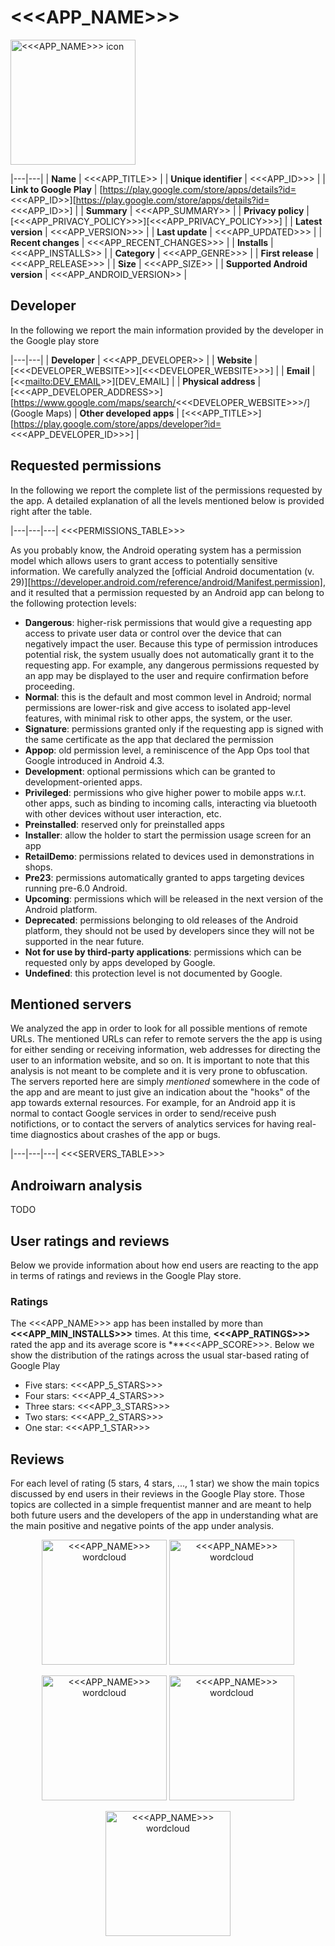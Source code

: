 # <<<APP_NAME>>>

<img src="resources/<<<APP_ID>>><<<SEPARATOR>>><<<APP_VERSION>>>/icon.png" alt="<<<APP_NAME>>> icon" width="200"/>

|---|---|
| **Name**  | <<<APP_TITLE>> |
| **Unique identifier** | <<<APP_ID>>> |
| **Link to Google Play** | [https://play.google.com/store/apps/details?id=<<<APP_ID>>][https://play.google.com/store/apps/details?id=<<<APP_ID>>] |
| **Summary**  | <<<APP_SUMMARY>> |
| **Privacy policy** | [<<<APP_PRIVACY_POLICY>>>][<<<APP_PRIVACY_POLICY>>>] |
| **Latest version** | <<<APP_VERSION>>> |
| **Last update** | <<<APP_UPDATED>>> |
| **Recent changes** | <<<APP_RECENT_CHANGES>>> |
| **Installs**  | <<<APP_INSTALLS>> |
| **Category** | <<<APP_GENRE>>> |
| **First release** | <<<APP_RELEASE>>> |
| **Size**  | <<<APP_SIZE>> |
| **Supported Android version**  | <<<APP_ANDROID_VERSION>> |

## Developer

In the following we report the main information provided by the developer in the Google play store

|---|---|
| **Developer**  | <<<APP_DEVELOPER>> |
| **Website**  | [<<<DEVELOPER_WEBSITE>>][<<<DEVELOPER_WEBSITE>>>] |
| **Email** | [<<<mailto:DEV_EMAIL>>>][DEV_EMAIL] |
| **Physical address**  | [<<<APP_DEVELOPER_ADDRESS>>][https://www.google.com/maps/search/<<<DEVELOPER_WEBSITE>>>/] (Google Maps) 
| **Other developed apps**  | [<<<APP_TITLE>>][https://play.google.com/store/apps/developer?id=<<<APP_DEVELOPER_ID>>>] |

## Requested permissions

In the following we report the complete list of the permissions requested by the app. A detailed explanation of all the levels mentioned below is provided right after the table.

|---|---|---|
<<<PERMISSIONS_TABLE>>>

As you probably know, the Android operating system has a permission model which allows users to grant access to potentially sensitive information. We carefully analyzed the [official Android documentation (v. 29)][https://developer.android.com/reference/android/Manifest.permission], and it resulted that a permission requested by an Android app can belong to the following protection levels:
* **Dangerous**: higher-risk permissions that would give a requesting app access to private user data or control over the device that can negatively impact the user. Because this type of permission introduces potential risk, the system usually does not automatically grant it to the requesting app. For example, any dangerous permissions requested by an app may be displayed to the user and require confirmation before proceeding.
* **Normal**: this is the default and most common level in Android; normal permissions are lower-risk and give access to isolated app-level features, with minimal risk to other apps, the system, or the user. 
* **Signature**: permissions granted only if the requesting app is signed with the same certificate as the app that declared the permission
* **Appop**: old permission level, a reminiscence of the App Ops tool that Google introduced in Android 4.3.
* **Development**: optional permissions which can be granted to development-oriented apps.
* **Privileged**: permissions who give higher power to mobile apps w.r.t. other apps, such as binding to incoming calls, interacting via bluetooth with other devices without user interaction, etc.
* **Preinstalled**: reserved only for preinstalled apps
* **Installer**: allow the holder to start the permission usage screen for an app
* **RetailDemo**: permissions related to devices used in demonstrations in shops.
* **Pre23**: permissions automatically granted to apps targeting devices running pre-6.0 Android.
* **Upcoming**: permissions which will be released in the next version of the Android platform. 
* **Deprecated**: permissions belonging to old releases of the Android platform, they should not be used by developers since they will not be supported in the near future.
* **Not for use by third-party applications**: permissions which can be requested only by apps developed by Google.
* **Undefined**: this protection level is not documented by Google.

## Mentioned servers

We analyzed the app in order to look for all possible mentions of remote URLs. The mentioned URLs can refer to remote servers the the app is using for either sending or receiving information, web addresses for directing the user to an information website, and so on. It is important to note that this analysis is not meant to be complete and it is very prone to obfuscation. The servers reported here are simply _mentioned_ somewhere in the code of the app and are meant to just give an indication about the "hooks" of the app towards external resources. For example, for an Android app it is normal to contact Google services in order to send/receive push notifictions, or to contact the servers of analytics services for having real-time diagnostics about crashes of the app or bugs.

|---|---|---|
<<<SERVERS_TABLE>>>

## Androiwarn analysis 

TODO

## User ratings and reviews

Below we provide information about how end users are reacting to the app in terms of ratings and reviews in the Google Play store.

### Ratings

The <<<APP_NAME>>> app has been installed by more than **<<<APP_MIN_INSTALLS>>>** times. At this time, **<<<APP_RATINGS>>>** rated the app and its average score is ***<<<APP_SCORE>>>. Below we show the distribution of the ratings across the usual star-based rating of Google Play
* Five stars: <<<APP_5_STARS>>>
* Four stars: <<<APP_4_STARS>>>
* Three stars: <<<APP_3_STARS>>>
* Two stars: <<<APP_2_STARS>>>
* One star: <<<APP_1_STAR>>>

## Reviews

For each level of rating (5 stars, 4 stars, ..., 1 star) we show the main topics discussed by end users in their reviews in the Google Play store. Those topics are collected in a simple frequentist manner and are meant to help both future users and the developers of the app in understanding what are the main positive and negative points of the app under analysis. 

<p align="center">
<img src="resources/<<<APP_ID>>><<<SEPARATOR>>><<<APP_VERSION>>>/wordcloud_5_stars.png" alt="<<<APP_NAME>>> wordcloud" width="200"/>
<img src="resources/<<<APP_ID>>><<<SEPARATOR>>><<<APP_VERSION>>>/wordcloud_4_stars.png" alt="<<<APP_NAME>>> wordcloud" width="200"/>
</p>
<p align="center">
<img src="resources/<<<APP_ID>>><<<SEPARATOR>>><<<APP_VERSION>>>/wordcloud_3_stars.png" alt="<<<APP_NAME>>> wordcloud" width="200"/>
<img src="resources/<<<APP_ID>>><<<SEPARATOR>>><<<APP_VERSION>>>/wordcloud_2_stars.png" alt="<<<APP_NAME>>> wordcloud" width="200"/>
</p>
<p align="center">
<img src="resources/<<<APP_ID>>><<<SEPARATOR>>><<<APP_VERSION>>>/wordcloud_1_star.png" alt="<<<APP_NAME>>> wordcloud" width="200"/>
</p>
